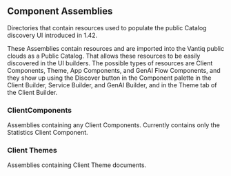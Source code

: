 ## Component Assemblies
Directories that contain resources used to populate the public Catalog discovery UI introduced in 1.42.

These Assemblies contain resources and are imported into the Vantiq public clouds as a Public Catalog. That allows these resources to be easily discovered in the UI builders.  The possible types of resources are Client Components, Theme, App Components, and GenAI Flow Components, and they show up using the Discover button in the Component palette in the Client Builder, Service Builder, and GenAI Builder, and in the Theme tab of the Client Builder.

### ClientComponents
Assemblies containing any Client Components. Currently contains only the Statistics Client Component.
### Client Themes
Assemblies containing Client Theme documents.